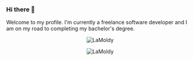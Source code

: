 ### Hi there 👋

Welcome to my profile.
I'm currently a freelance software developer and I am on my road to completing my bachelor's degree.

<p align="center"> <img src="https://github-readme-stats.vercel.app/api/top-langs/?username=LaMoldy&show_icons=true&theme=gotham" alt="LaMoldy" />
<p align="center"> <img src="https://github-readme-stats.vercel.app/api?username=LaMoldy&show_icons=true&theme=gotham" alt="LaMoldy" />
